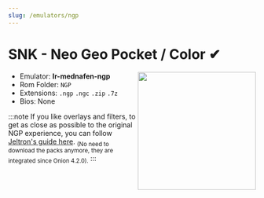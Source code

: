 ```yaml
---
slug: /emulators/ngp
---
```


# SNK - Neo Geo Pocket / Color ✔

<img src="https://user-images.githubusercontent.com/44569252/188292915-121919d6-665e-499c-a3e8-451e31d1f54d.png" align="right" width="240" />

- Emulator: **lr-mednafen-ngp**
- Rom Folder: `NGP`
- Extensions: `.ngp` `.ngc` `.zip` `.7z`
- Bios: None


:::note
If you like overlays and filters, to get as close as possible to the original NGP experience, you can follow [Jeltron's guide here](https://github.com/OnionUI/Onion/discussions/708). <sub>(No need to download the packs anymore, they are integrated since Onion 4.2.0).</sub>
:::